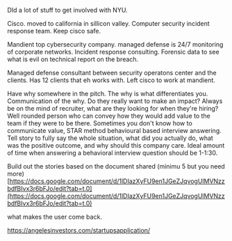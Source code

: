 DId a lot of stuff to get involved with NYU.

Cisco. moved to california in sillicon valley.
Computer security incident response team. Keep cisco safe. 

Mandient top cybersecurity company. managed defense is 24/7 monitoring of corporate networks. Incident response consulting. Forensic data to see what is evil on technical report on the breach.

Managed defense consultant between security operatons center and the clients. Has 12 clients that eh works with. Left cisco to work at mandient. 

Have why somewhere in the pitch. The why is what differentiates you. Communication of the why. Do they really want to make an impact? Always be on the mind of recruiter, what are they looking for when they're hiring? Well rounded person who can convey how they would add value to the team if they were to be there. Sometimes you don't know how to communicate value, STAR method behavioural based interview answering.
Tell story to fully say the whole situation, what did you actually do, what was the positive outcome, and why should this company care. Ideal amount of time when answering a behavioral interview question should be 1-1:30.

Build out the stories based on the document shared (minimu 5 but you need more)
[https://docs.google.com/document/d/1lDIazXyFU9en1JGeZJqvogUlMVNzzbdfBIvx3r6bFJo/edit?tab=t.0](https://docs.google.com/document/d/1lDIazXyFU9en1JGeZJqvogUlMVNzzbdfBIvx3r6bFJo/edit?tab=t.0) 

what makes the user come back.

https://angelesinvestors.com/startupsapplication/
